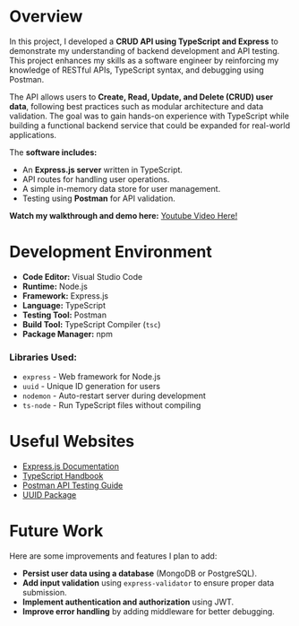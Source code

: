 # Overview

In this project, I developed a **CRUD API using TypeScript and Express** to demonstrate my understanding of backend development and API testing. This project enhances my skills as a software engineer by reinforcing my knowledge of RESTful APIs, TypeScript syntax, and debugging using Postman.

The API allows users to **Create, Read, Update, and Delete (CRUD) user data**, following best practices such as modular architecture and data validation. The goal was to gain hands-on experience with TypeScript while building a functional backend service that could be expanded for real-world applications.

The **software includes:**
- An **Express.js server** written in TypeScript.
- API routes for handling user operations.
- A simple in-memory data store for user management.
- Testing using **Postman** for API validation.


**Watch my walkthrough and demo here:** 
[Youtube Video Here!](https://www.youtube.com/watch?v=Uc68mumtrLI)

# Development Environment

- **Code Editor:** Visual Studio Code
- **Runtime:** Node.js
- **Framework:** Express.js
- **Language:** TypeScript
- **Testing Tool:** Postman
- **Build Tool:** TypeScript Compiler (`tsc`)
- **Package Manager:** npm

### **Libraries Used:**
- `express` - Web framework for Node.js
- `uuid` - Unique ID generation for users
- `nodemon` - Auto-restart server during development
- `ts-node` - Run TypeScript files without compiling

# Useful Websites
- [Express.js Documentation](https://expressjs.com/)
- [TypeScript Handbook](https://www.typescriptlang.org/docs/)
- [Postman API Testing Guide](https://learning.postman.com/docs/getting-started/introduction/)
- [UUID Package](https://www.npmjs.com/package/uuid)

# Future Work
Here are some improvements and features I plan to add:

- **Persist user data using a database** (MongoDB or PostgreSQL).
- **Add input validation** using `express-validator` to ensure proper data submission.
- **Implement authentication and authorization** using JWT.
- **Improve error handling** by adding middleware for better debugging.